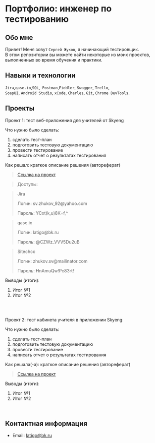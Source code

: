 # Портфолио: инженер по тестированию

## Обо мне

Привет! Меня зовут ``Сергей Жуков``, я начинающий тестировщик. <br>
В этом репозитории вы можете найти некоторые из моих проектов, выполненных во время обучения и практики.

## Навыки и технологии

``Jira``,``qase.io``,``SQL``,`` Postman``,``Fiddler``, ``Swagger``, ``Trello``, <br>
``SoapUI``, ``Android Studio``, ``xCode``, ``Charles``, ``Git``, ``Chrome DevTools``.



## Проекты

<p> Проект 1: тест веб-приложения для учителей от Skyeng </p>

<p>Что нужно было сделать:<p>

<ol>
 <li> сделать тест-план
 <li>подготовить тестовую документацию
 <li>провести тестирование
 <li>написать отчет о результатах тестирования
</ol>
   
<p>Как решал: краткое описание решения (автореферат)<p>

> <a href="https://www.notion.so/1-2-b05a93e78e80419b9ea5bc03d33b9cd3">Ссылка на проект</a>

> <p>Доступы: </p>

> <p>Jira</p>
> <p>Логин: sv.zhukov_92@yahoo.com </p>
> <p>Пароль:  YCxt)k,u)8K=f,^ </p>

> <p>qase.io </p>
> <p>Логин: latigo@bk.ru </p>
> <p>Пароль: @CZWz_VVV5Du2uB </p>

> <p>Sitechco </p>
> <p>Логин: zhukov.sv@mailinator.com </p>
> <p>Пароль: HnAmuQw!Pc83rt! </p>

<p>Выводы (итоги):</p>
<ol>
<li>Итог №1</li>
<li>Итог №2</li>
</ol>
<br>

<br>

<p>Проект 2: тест кабинета учителя в приложении Skyeng</p>

<p>Что нужно было сделать:<p>
<ol>
<li>сделать тест-план</li>
<li>подготовить тестовую документацию</li>
<li>провести тестирование</li>
<li>написать отчет о результатах тестирования</li>
</ol>
 
<p>Как решала(-а): краткое описание решения (автореферат)</p>

> <a href="https://www.notion.so/1-2-b05a93e78e80419b9ea5bc03d33b9cd3">Ссылка на проект</a>

<p>Выводы (итоги):<p>
<ol>
  <li>Итог №1</li>
  <li>Итог №2</li>
</ol>

<br> 

## Контактная информация

- Email: latigo@bk.ru
